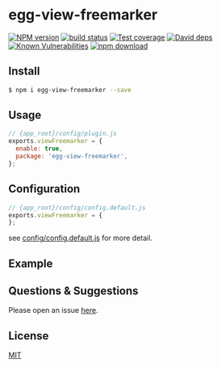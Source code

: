 # egg-view-freemarker

[![NPM version][npm-image]][npm-url]
[![build status][travis-image]][travis-url]
[![Test coverage][codecov-image]][codecov-url]
[![David deps][david-image]][david-url]
[![Known Vulnerabilities][snyk-image]][snyk-url]
[![npm download][download-image]][download-url]

[npm-image]: https://img.shields.io/npm/v/egg-view-freemarker.svg?style=flat-square
[npm-url]: https://npmjs.org/package/egg-view-freemarker
[travis-image]: https://img.shields.io/travis/eggjs/egg-view-freemarker.svg?style=flat-square
[travis-url]: https://travis-ci.org/eggjs/egg-view-freemarker
[codecov-image]: https://img.shields.io/codecov/c/github/eggjs/egg-view-freemarker.svg?style=flat-square
[codecov-url]: https://codecov.io/github/eggjs/egg-view-freemarker?branch=master
[david-image]: https://img.shields.io/david/eggjs/egg-view-freemarker.svg?style=flat-square
[david-url]: https://david-dm.org/eggjs/egg-view-freemarker
[snyk-image]: https://snyk.io/test/npm/egg-view-freemarker/badge.svg?style=flat-square
[snyk-url]: https://snyk.io/test/npm/egg-view-freemarker
[download-image]: https://img.shields.io/npm/dm/egg-view-freemarker.svg?style=flat-square
[download-url]: https://npmjs.org/package/egg-view-freemarker

<!--
Description here.
-->

## Install

```bash
$ npm i egg-view-freemarker --save
```

## Usage

```js
// {app_root}/config/plugin.js
exports.viewFreemarker = {
  enable: true,
  package: 'egg-view-freemarker',
};
```

## Configuration

```js
// {app_root}/config/config.default.js
exports.viewFreemarker = {
};
```

see [config/config.default.js](config/config.default.js) for more detail.

## Example

<!-- example here -->

## Questions & Suggestions

Please open an issue [here](https://github.com/eggjs/egg/issues).

## License

[MIT](LICENSE)
